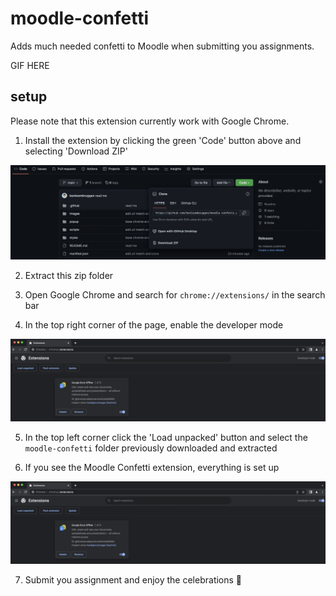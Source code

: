 # moodle-confetti
Adds much needed confetti to Moodle when submitting you assignments.


GIF HERE



## setup
Please note that this extension currently work with Google Chrome.

1. Install the extension by clicking the green 'Code' button above and selecting 'Download ZIP'

![img1](https://raw.githubusercontent.com/benleembruggen/moodle-confetti/main/.github/pic1.png)

2. Extract this zip folder 

3. Open Google Chrome and search for `chrome://extensions/` in the search bar

4. In the top right corner of the page, enable the developer mode

![img2](https://raw.githubusercontent.com/benleembruggen/moodle-confetti/main/.github/pic2.png)

5. In the top left corner click the 'Load unpacked' button and select the `moodle-confetti` folder previously downloaded and extracted

6. If you see the Moodle Confetti extension, everything is set up

![img3](https://raw.githubusercontent.com/benleembruggen/moodle-confetti/main/.github/pic2.png)

7. Submit you assignment and enjoy the celebrations 🥳